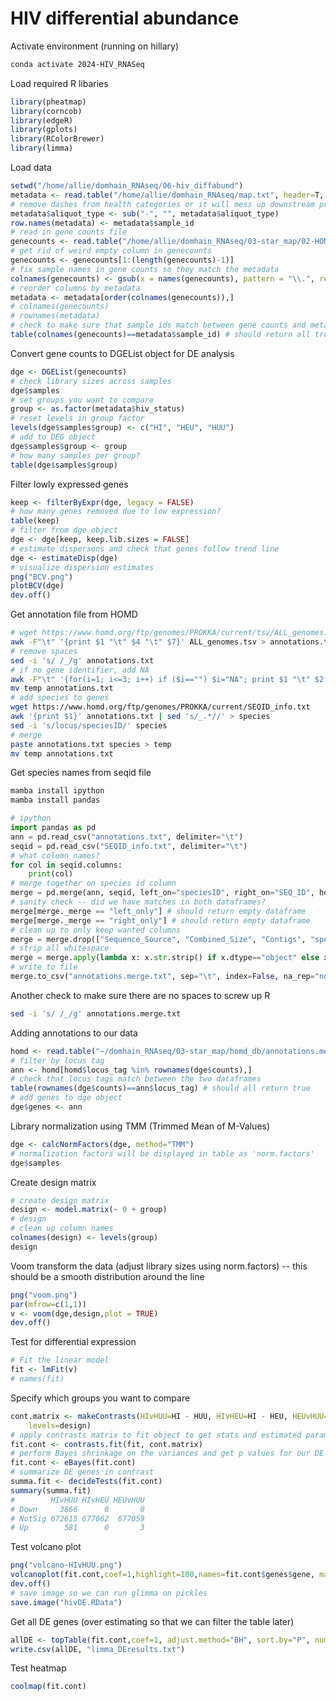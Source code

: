 # HIV differential abundance 

Activate environment (running on hillary)

```bash
conda activate 2024-HIV_RNASeq
```

Load required R libaries

```R
library(pheatmap)
library(corncob)
library(edgeR)
library(gplots)
library(RColorBrewer)
library(limma)
```

Load data 

```R
setwd("/home/allie/domhain_RNAseq/06-hiv_diffabund")
metadata <- read.table("/home/allie/domhain_RNAseq/map.txt", header=T, sep="\t")
# remove dashes from health categories or it will mess up downstream processing
metadata$aliquot_type <- sub("-", "", metadata$aliquot_type)
row.names(metadata) <- metadata$sample_id
# read in gene counts file
genecounts <- read.table("/home/allie/domhain_RNAseq/03-star_map/02-HOMD_map/featurecounts/read_counts.txt", header=T, sep="\t", row.names=1)
# get rid of weird empty column in genecounts
genecounts <- genecounts[1:(length(genecounts)-1)]
# fix sample names in gene counts so they match the metadata
colnames(genecounts) <- gsub(x = names(genecounts), pattern = "\\.", replacement = "-")  
# reorder columns by metadata 
metadata <- metadata[order(colnames(genecounts)),]
# colnames(genecounts)
# rownames(metadata)
# check to make sure that sample ids match between gene counts and metadata
table(colnames(genecounts)==metadata$sample_id) # should return all true
```

Convert gene counts to DGEList object for DE analysis

```R
dge <- DGEList(genecounts)
# check library sizes across samples
dge$samples
# set groups you want to compare
group <- as.factor(metadata$hiv_status) 
# reset levels in group factor
levels(dge$samples$group) <- c("HI", "HEU", "HUU")
# add to DEG object
dge$samples$group <- group
# how many samples per group?
table(dge$samples$group)
```

Filter lowly expressed genes

```R
keep <- filterByExpr(dge, legacy = FALSE)
# how many genes removed due to low expression?
table(keep) 
# filter from dge object
dge <- dge[keep, keep.lib.sizes = FALSE]
# estimate dispersons and check that genes follow trend line
dge <- estimateDisp(dge)
# visualize dispersion estimates
png("BCV.png")
plotBCV(dge)
dev.off()
```

Get annotation file from HOMD

```bash
# wget https://www.homd.org/ftp/genomes/PROKKA/current/tsv/ALL_genomes.tsv
awk -F"\t" '{print $1 "\t" $4 "\t" $7}' ALL_genomes.tsv > annotations.txt
# remove spaces
sed -i 's/ /_/g' annotations.txt
# if no gene identifier, add NA
awk -F"\t" '{for(i=1; i<=3; i++) if ($i=="") $i="NA"; print $1 "\t" $2 "\t" $3}' annotations.txt > temp
mv temp annotations.txt
# add species to genes 
wget https://www.homd.org/ftp/genomes/PROKKA/current/SEQID_info.txt
awk '{print $1}' annotations.txt | sed 's/_.*//' > species
sed -i 's/locus/speciesID/' species
# merge
paste annotations.txt species > temp
mv temp annotations.txt
```

Get species names from seqid file

```bash
mamba install ipython
mamba install pandas
```

```python
# ipython
import pandas as pd 
ann = pd.read_csv("annotations.txt", delimiter="\t")
seqid = pd.read_csv("SEQID_info.txt", delimiter="\t")
# what column names?
for col in seqid.columns:
    print(col)
# merge together on species id column
merge = pd.merge(ann, seqid, left_on="speciesID", right_on="SEQ_ID", how="inner", indicator=True)
# sanity check -- did we have matches in both dataframes?
merge[merge._merge == "left_only"] # should return empty dataframe
merge[merge._merge == "right_only"] # should return empty dataframe
# clean up to only keep wanted columns
merge = merge.drop(["Sequence_Source", "Combined_Size", "Contigs", "speciesID", "Strain", "HMT_ID", "product", "_merge"], axis=1)
# strip all whitespace
merge = merge.apply(lambda x: x.str.strip() if x.dtype=="object" else x)
# write to file
merge.to_csv("annotations.merge.txt", sep="\t", index=False, na_rep="none")
```

Another check to make sure there are no spaces to screw up R

```bash
sed -i 's/ /_/g' annotations.merge.txt
```

Adding annotations to our data

```R
homd <- read.table("~/domhain_RNAseq/03-star_map/homd_db/annotations.merge.txt", header=T, sep="\t", quote="")
# filter by locus tag 
ann <- homd[homd$locus_tag %in% rownames(dge$counts),]
# check that locus tags match between the two dataframes
table(rownames(dge$counts)==ann$locus_tag) # should all return true
# add genes to dge object
dge$genes <- ann
```

Library normalization using TMM (Trimmed Mean of M-Values)

```R
dge <- calcNormFactors(dge, method="TMM")
# normalization factors will be displayed in table as 'norm.factors'
dge$samples
```

Create design matrix

```R
# create design matrix
design <- model.matrix(~ 0 + group)
# design
# clean up column names
colnames(design) <- levels(group)
design
```

Voom transform the data (adjust library sizes using norm.factors) -- this should be a smooth distribution around the line

```R
png("voom.png")
par(mfrow=c(1,1))
v <- voom(dge,design,plot = TRUE)
dev.off()
```

Test for differential expression

```R
# Fit the linear model
fit <- lmFit(v)
# names(fit)
```

Specify which groups you want to compare 

```R
cont.matrix <- makeContrasts(HIvHUU=HI - HUU, HIvHEU=HI - HEU, HEUvHUU=HEU - HUU,
	levels=design)
# apply contrasts matrix to fit object to get stats and estimated parameters of our comparison
fit.cont <- contrasts.fit(fit, cont.matrix)
# perform Bayes shrinkage on the variances and get p values for our DE genes
fit.cont <- eBayes(fit.cont)
# summarize DE genes in contrast 
summa.fit <- decideTests(fit.cont)
summary(summa.fit)
#        HIvHUU HIvHEU HEUvHUU
# Down     3866      0       0
# NotSig 672615 677062  677059
# Up        581      0       3
```

Test volcano plot

```R
png("volcano-HIvHUU.png")
volcanoplot(fit.cont,coef=1,highlight=100,names=fit.cont$genes$gene, main="HI v HUU")
dev.off()
# save image so we can run glimma on pickles
save.image("hivDE.RData")
```

Get all DE genes (over estimating so that we can filter the table later)

```R
allDE <- topTable(fit.cont,coef=1, adjust.method="BH", sort.by="P", number=5000)
write.csv(allDE, "limma_DEresults.txt")
```

Test heatmap

```R
coolmap(fit.cont)
```



























